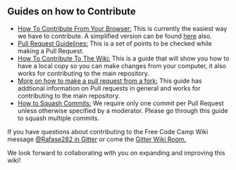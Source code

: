 ## Guides on how to Contribute

- [How To Contribute From Your Browser:](Guide-Online-Contribution) This is currently the easiest way we have to contribute. A simplified version can be found [here](https://medium.freecodecamp.com/how-to-land-your-first-open-source-contribution-from-your-browser-in-15-minutes-756d9bbf81ad) also.
- [Pull Request Guidelines:](PULL_REQUEST_TEMPLATE) This is a set of points to be checked while making a Pull Request.
- [How To Contribute To The Wiki:](How-To-Contribute-To-The-Wiki) This is a guide that will show you how to have a local copy so you can make changes from your computer, it also works for contributing to the main repository.
- [More on how to make a pull request from a fork:](Pull-Request-Contribute) This guide has addtional information on Pull requests in general and works for contributing to the main repository.
- [How to Squash Commits:](git-rebase#squashing-multiple-commits-into-one) We require only one commit per Pull Request unless otherwise specified by a moderator. Please go through this guide to squash multiple commits.

If you have questions about contributing to the Free Code Camp Wiki message [@Rafase282 in Gitter](https://gitter.im/Rafase282) or come the [Gitter Wiki Room.](https://gitter.im/FreeCodeCamp/Wiki)

We look forward to collaborating with you on expanding and improving this wiki!
